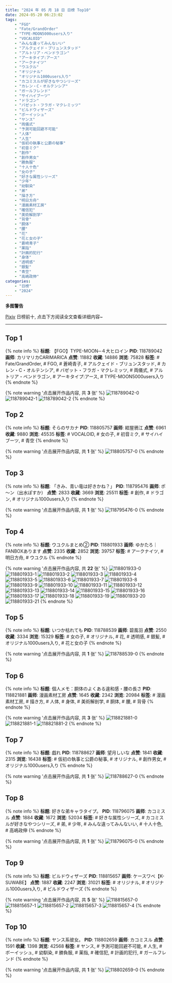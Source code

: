 ```yaml
---
title: "2024 年 05 月 18 日 日榜 Top10"
date: 2024-05-20 06:23:02
tags:
    - "FGO"
    - "Fate/GrandOrder"
    - "TYPE-MOON5000users入り"
    - "VOCALOID"
    - "みんな違ってみんないい"
    - "アルクェイド・ブリュンスタッド"
    - "アルトリア・ペンドラゴン"
    - "アーキタイプ:アース"
    - "アークナイツ"
    - "ウユクル"
    - "オリジナル"
    - "オリジナル1000users入り"
    - "カコミスルが好きなやつシリーズ"
    - "カレン・C・オルテンシア"
    - "ガールフレンド"
    - "サイハイブーツ"
    - "ドラゴン"
    - "バゼット・フラガ・マクレミッツ"
    - "ビルドウィザーズ"
    - "ボーイッシュ"
    - "ヤンス"
    - "両儀式"
    - "予測可能回避不可能"
    - "人体"
    - "人生"
    - "仮初の執事と公爵の秘事"
    - "初音ミク"
    - "創作"
    - "創作男女"
    - "勝負服"
    - "十人十色"
    - "女の子"
    - "好きな属性シリーズ"
    - "少年"
    - "幼馴染"
    - "弟"
    - "描き方"
    - "明日方舟"
    - "漫画素材工房"
    - "確信犯"
    - "美術解剖学"
    - "背骨"
    - "胴体"
    - "腰"
    - "花"
    - "花と女の子"
    - "蒼崎青子"
    - "薬指"
    - "計画的犯行"
    - "身体"
    - "透明感"
    - "銀髪"
    - "青空"
    - "高嶋政伸"
categories:
    - "日榜"
    - "2024"
---
```


<i class="fa fa-triangle-exclamation"></i>**多图警告**<i class="fa fa-triangle-exclamation"></i>

[Pixiv](https://www.pixiv.net/) 日榜前十, 点击下方阅读全文查看详细内容~

<!-- more -->

---

## Top 1

{% note info %}
**标题**: 【FGO】TYPE-MOON─４大ヒロイン
**PID**: 118789042 **画师**: カリマリカCARIMARICA
**点赞**: 11882 **收藏**: 14886 **浏览**: 75828
**标签**: # Fate/GrandOrder, # FGO, # 蒼崎青子, # アルクェイド・ブリュンスタッド, # カレン・C・オルテンシア, # バゼット・フラガ・マクレミッツ, # 両儀式, # アルトリア・ペンドラゴン, # アーキタイプ:アース, # TYPE-MOON5000users入り
{% endnote %}

{% note warning '点击展开作品内容, 共 **3** 张' %}
![118789042-0](https://i.pixiv.re/img-original/img/2024/05/17/00/05/31/118789042_p0.jpg)
![118789042-1](https://i.pixiv.re/img-original/img/2024/05/17/00/05/31/118789042_p1.jpg)
![118789042-2](https://i.pixiv.re/img-original/img/2024/05/17/00/05/31/118789042_p2.jpg)
{% endnote %}

## Top 2

{% note info %}
**标题**: そらのサカナ
**PID**: 118805757 **画师**: 紺屋鴉江
**点赞**: 6961 **收藏**: 9880 **浏览**: 45535
**标签**: # VOCALOID, # 女の子, # 初音ミク, # サイハイブーツ, # 青空
{% endnote %}

{% note warning '点击展开作品内容, 共 **1** 张' %}
![118805757-0](https://i.pixiv.re/img-original/img/2024/05/17/18/48/33/118805757_p0.jpg)
{% endnote %}

## Top 3

{% note info %}
**标题**: 「きみ、青い竜は好きかね？」
**PID**: 118795476 **画师**: ポ～ン（出水ぽすか）
**点赞**: 2833 **收藏**: 3669 **浏览**: 25511
**标签**: # 創作, # ドラゴン, # オリジナル1000users入り
{% endnote %}

{% note warning '点击展开作品内容, 共 **1** 张' %}
![118795476-0](https://i.pixiv.re/img-original/img/2024/05/17/07/30/01/118795476_p0.jpg)
{% endnote %}

## Top 4

{% note info %}
**标题**: ウユクルまとめ②
**PID**: 118801933 **画师**: ゆかたろ｜FANBOXあります
**点赞**: 2335 **收藏**: 2852 **浏览**: 39757
**标签**: # アークナイツ, # 明日方舟, # ウユクル
{% endnote %}

{% note warning '点击展开作品内容, 共 **22** 张' %}
![118801933-0](https://i.pixiv.re/img-original/img/2024/05/17/15/28/35/118801933_p0.png)
![118801933-1](https://i.pixiv.re/img-original/img/2024/05/17/15/28/35/118801933_p1.png)
![118801933-2](https://i.pixiv.re/img-original/img/2024/05/17/15/28/35/118801933_p2.png)
![118801933-3](https://i.pixiv.re/img-original/img/2024/05/17/15/28/35/118801933_p3.png)
![118801933-4](https://i.pixiv.re/img-original/img/2024/05/17/15/28/35/118801933_p4.png)
![118801933-5](https://i.pixiv.re/img-original/img/2024/05/17/15/28/35/118801933_p5.png)
![118801933-6](https://i.pixiv.re/img-original/img/2024/05/17/15/28/35/118801933_p6.png)
![118801933-7](https://i.pixiv.re/img-original/img/2024/05/17/15/28/35/118801933_p7.png)
![118801933-8](https://i.pixiv.re/img-original/img/2024/05/17/15/28/35/118801933_p8.png)
![118801933-9](https://i.pixiv.re/img-original/img/2024/05/17/15/28/35/118801933_p9.png)
![118801933-10](https://i.pixiv.re/img-original/img/2024/05/17/15/28/35/118801933_p10.png)
![118801933-11](https://i.pixiv.re/img-original/img/2024/05/17/15/28/35/118801933_p11.png)
![118801933-12](https://i.pixiv.re/img-original/img/2024/05/17/15/28/35/118801933_p12.png)
![118801933-13](https://i.pixiv.re/img-original/img/2024/05/17/15/28/35/118801933_p13.png)
![118801933-14](https://i.pixiv.re/img-original/img/2024/05/17/15/28/35/118801933_p14.png)
![118801933-15](https://i.pixiv.re/img-original/img/2024/05/17/15/28/35/118801933_p15.png)
![118801933-16](https://i.pixiv.re/img-original/img/2024/05/17/15/28/35/118801933_p16.png)
![118801933-17](https://i.pixiv.re/img-original/img/2024/05/17/15/28/35/118801933_p17.png)
![118801933-18](https://i.pixiv.re/img-original/img/2024/05/17/15/28/35/118801933_p18.png)
![118801933-19](https://i.pixiv.re/img-original/img/2024/05/17/15/28/35/118801933_p19.png)
![118801933-20](https://i.pixiv.re/img-original/img/2024/05/17/15/28/35/118801933_p20.png)
![118801933-21](https://i.pixiv.re/img-original/img/2024/05/17/15/28/35/118801933_p21.png)
{% endnote %}

## Top 5

{% note info %}
**标题**: いつか枯れても
**PID**: 118788539 **画师**: 碧風羽
**点赞**: 2550 **收藏**: 3334 **浏览**: 15329
**标签**: # 女の子, # オリジナル, # 花, # 透明感, # 銀髪, # オリジナル1000users入り, # 花と女の子
{% endnote %}

{% note warning '点击展开作品内容, 共 **1** 张' %}
![118788539-0](https://i.pixiv.re/img-original/img/2024/05/17/00/00/06/118788539_p0.jpg)
{% endnote %}

## Top 6

{% note info %}
**标题**: 個人メモ：胴体のよくある違和感・腰の長さ
**PID**: 118821881 **画师**: 漫画素材工房
**点赞**: 1645 **收藏**: 2342 **浏览**: 20984
**标签**: # 漫画素材工房, # 描き方, # 人体, # 身体, # 美術解剖学, # 胴体, # 腰, # 背骨
{% endnote %}

{% note warning '点击展开作品内容, 共 **3** 张' %}
![118821881-0](https://i.pixiv.re/img-original/img/2024/05/18/06/00/10/118821881_p0.jpg)
![118821881-1](https://i.pixiv.re/img-original/img/2024/05/18/06/00/10/118821881_p1.jpg)
![118821881-2](https://i.pixiv.re/img-original/img/2024/05/18/06/00/10/118821881_p2.jpg)
{% endnote %}

## Top 7

{% note info %}
**标题**: 戯れ
**PID**: 118788627 **画师**: 望月しいな
**点赞**: 1841 **收藏**: 2315 **浏览**: 16438
**标签**: # 仮初の執事と公爵の秘事, # オリジナル, # 創作男女, # オリジナル1000users入り
{% endnote %}

{% note warning '点击展开作品内容, 共 **1** 张' %}
![118788627-0](https://i.pixiv.re/img-original/img/2024/05/17/00/00/23/118788627_p0.jpg)
{% endnote %}

## Top 8

{% note info %}
**标题**: 好きな弟キャラタイプ。
**PID**: 118796075 **画师**: カコミスル
**点赞**: 1884 **收藏**: 1672 **浏览**: 52034
**标签**: # 好きな属性シリーズ, # カコミスルが好きなやつシリーズ, # 弟, # 少年, # みんな違ってみんないい, # 十人十色, # 高嶋政伸
{% endnote %}

{% note warning '点击展开作品内容, 共 **1** 张' %}
![118796075-0](https://i.pixiv.re/img-original/img/2024/05/17/08/25/09/118796075_p0.jpg)
{% endnote %}

## Top 9

{% note info %}
**标题**: ビルドウィザーズ
**PID**: 118815657 **画师**: ケースワベ【K-SUWABE】
**点赞**: 1887 **收藏**: 2247 **浏览**: 31021
**标签**: # オリジナル, # オリジナル1000users入り, # ビルドウィザーズ
{% endnote %}

{% note warning '点击展开作品内容, 共 **5** 张' %}
![118815657-0](https://i.pixiv.re/img-original/img/2024/05/18/00/01/36/118815657_p0.jpg)
![118815657-1](https://i.pixiv.re/img-original/img/2024/05/18/00/01/36/118815657_p1.jpg)
![118815657-2](https://i.pixiv.re/img-original/img/2024/05/18/00/01/36/118815657_p2.jpg)
![118815657-3](https://i.pixiv.re/img-original/img/2024/05/18/00/01/36/118815657_p3.jpg)
![118815657-4](https://i.pixiv.re/img-original/img/2024/05/18/00/01/36/118815657_p4.jpg)
{% endnote %}

## Top 10

{% note info %}
**标题**: ヤンス系彼女。
**PID**: 118802659 **画师**: カコミスル
**点赞**: 1591 **收藏**: 1398 **浏览**: 42568
**标签**: # ヤンス, # 予測可能回避不可能, # 人生, # ボーイッシュ, # 幼馴染, # 勝負服, # 薬指, # 確信犯, # 計画的犯行, # ガールフレンド
{% endnote %}

{% note warning '点击展开作品内容, 共 **1** 张' %}
![118802659-0](https://i.pixiv.re/img-original/img/2024/05/17/16/12/24/118802659_p0.jpg)
{% endnote %}
